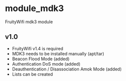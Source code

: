 module_mdk3
===========

FruityWifi mdk3 module


v1.0
---------------------------------
- FruityWifi v1.4 is required
- MDK3 needs to be installed manually (apt/tar)
- Beacon Flood Mode (added)
- Authentication DoS mode (added) 
- Deauthentication / Disassociation Amok Mode (added)
- Lists can be created



